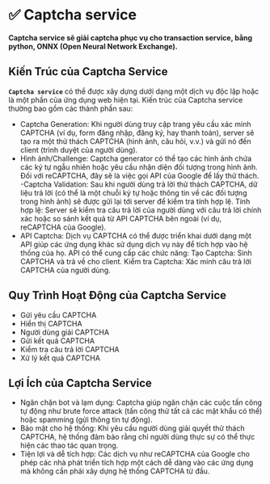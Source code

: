 # ✅ Captcha service
**Captcha service sẽ giải captcha phục vụ cho transaction service, bằng python, ONNX (Open Neural Network Exchange).**

## Kiến Trúc của Captcha Service
**`Captcha service`** có thể được xây dựng dưới dạng một dịch vụ độc lập hoặc là một phần của ứng dụng web hiện tại. Kiến trúc của Captcha service thường bao gồm các thành phần sau:


- Captcha Generation: Khi người dùng truy cập trang yêu cầu xác minh CAPTCHA (ví dụ, form đăng nhập, đăng ký, hay thanh toán), server sẽ tạo ra một thử thách CAPTCHA (hình ảnh, câu hỏi, v.v.) và gửi nó đến client (trình duyệt của người dùng).
- Hình ảnh/Challenge: Captcha generator có thể tạo các hình ảnh chứa các ký tự ngẫu nhiên hoặc yêu cầu nhận diện đối tượng trong hình ảnh. Đối với reCAPTCHA, đây sẽ là việc gọi API của Google để lấy thử thách.
-Captcha Validation: Sau khi người dùng trả lời thử thách CAPTCHA, dữ liệu trả lời (có thể là một chuỗi ký tự hoặc thông tin về các đối tượng trong hình ảnh) sẽ được gửi lại tới server để kiểm tra tính hợp lệ.
Tính hợp lệ: Server sẽ kiểm tra câu trả lời của người dùng với câu trả lời chính xác hoặc so sánh kết quả từ API CAPTCHA bên ngoài (ví dụ, reCAPTCHA của Google).
- API Captcha: Dịch vụ CAPTCHA có thể được triển khai dưới dạng một API giúp các ứng dụng khác sử dụng dịch vụ này để tích hợp vào hệ thống của họ. API có thể cung cấp các chức năng:
Tạo Captcha: Sinh CAPTCHA và trả về cho client.
Kiểm tra Captcha: Xác minh câu trả lời CAPTCHA của người dùng.
## Quy Trình Hoạt Động của Captcha Service
- Gửi yêu cầu CAPTCHA
- Hiển thị CAPTCHA 
- Người dùng giải CAPTCHA
- Gửi kết quả CAPTCHA 
- Kiểm tra câu trả lời CAPTCHA
- Xử lý kết quả CAPTCHA 
## Lợi Ích của Captcha Service
- Ngăn chặn bot và lạm dụng: Captcha giúp ngăn chặn các cuộc tấn công tự động như brute force attack (tấn công thử tất cả các mật khẩu có thể) hoặc spamming (gửi thông tin tự động).
- Bảo mật cho hệ thống: Khi yêu cầu người dùng giải quyết thử thách CAPTCHA, hệ thống đảm bảo rằng chỉ người dùng thực sự có thể thực hiện các thao tác quan trọng.
- Tiện lợi và dễ tích hợp: Các dịch vụ như reCAPTCHA của Google cho phép các nhà phát triển tích hợp một cách dễ dàng vào các ứng dụng mà không cần phải xây dựng hệ thống CAPTCHA từ đầu.
